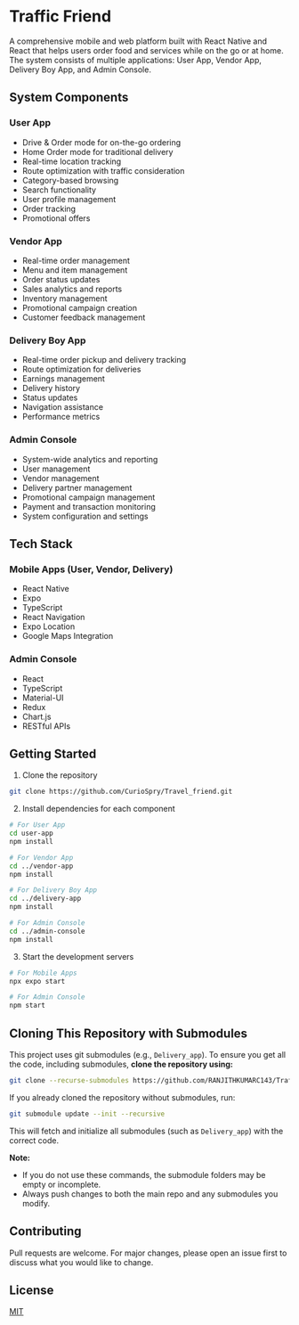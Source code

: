 # Traffic Friend

A comprehensive mobile and web platform built with React Native and React that helps users order food and services while on the go or at home. The system consists of multiple applications: User App, Vendor App, Delivery Boy App, and Admin Console.

## System Components

### User App
- Drive & Order mode for on-the-go ordering
- Home Order mode for traditional delivery
- Real-time location tracking
- Route optimization with traffic consideration
- Category-based browsing
- Search functionality
- User profile management
- Order tracking
- Promotional offers

### Vendor App
- Real-time order management
- Menu and item management
- Order status updates
- Sales analytics and reports
- Inventory management
- Promotional campaign creation
- Customer feedback management

### Delivery Boy App
- Real-time order pickup and delivery tracking
- Route optimization for deliveries
- Earnings management
- Delivery history
- Status updates
- Navigation assistance
- Performance metrics

### Admin Console
- System-wide analytics and reporting
- User management
- Vendor management
- Delivery partner management
- Promotional campaign management
- Payment and transaction monitoring
- System configuration and settings

## Tech Stack

### Mobile Apps (User, Vendor, Delivery)
- React Native
- Expo
- TypeScript
- React Navigation
- Expo Location
- Google Maps Integration

### Admin Console
- React
- TypeScript
- Material-UI
- Redux
- Chart.js
- RESTful APIs

## Getting Started

1. Clone the repository
```bash
git clone https://github.com/CurioSpry/Travel_friend.git
```

2. Install dependencies for each component
```bash
# For User App
cd user-app
npm install

# For Vendor App
cd ../vendor-app
npm install

# For Delivery Boy App
cd ../delivery-app
npm install

# For Admin Console
cd ../admin-console
npm install
```

3. Start the development servers
```bash
# For Mobile Apps
npx expo start

# For Admin Console
npm start
```

## Cloning This Repository with Submodules

This project uses git submodules (e.g., `Delivery_app`). To ensure you get all the code, including submodules, **clone the repository using:**

```sh
git clone --recurse-submodules https://github.com/RANJITHKUMARC143/Trafficfrnd.git
```

If you already cloned the repository without submodules, run:

```sh
git submodule update --init --recursive
```

This will fetch and initialize all submodules (such as `Delivery_app`) with the correct code.

**Note:**
- If you do not use these commands, the submodule folders may be empty or incomplete.
- Always push changes to both the main repo and any submodules you modify.

## Contributing

Pull requests are welcome. For major changes, please open an issue first to discuss what you would like to change.

## License

[MIT](https://choosealicense.com/licenses/mit/)
